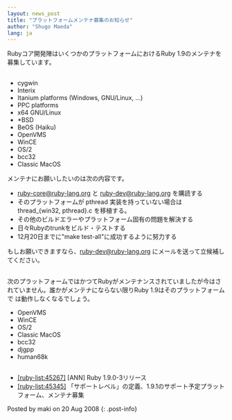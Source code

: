 ```yaml
---
layout: news_post
title: "プラットフォームメンテナ募集のお知らせ"
author: "Shugo Maeda"
lang: ja
---
```


Rubyコア開発陣はいくつかのプラットフォームにおけるRuby 1.9のメンテナを募集しています。

## 

* cygwin
* Interix
* Itanium platforms (Windows, GNU/Linux, ...)
* PPC platforms
* x64 GNU/Linux
* \*BSD
* BeOS (Haiku)
* OpenVMS
* WinCE
* OS/2
* bcc32
* Classic MacOS

メンテナにお願いしたいのは次の内容です。

* ruby-core@ruby-lang.org と ruby-dev@ruby-lang.org を購読する
* そのプラットフォームが pthread 実装を持っていない場合は thread\_\{win32, pthread}.c を移植する。
* その他のビルドエラーやプラットフォーム固有の問題を解決する
* 日々Rubyのtrunkをビルド・テストする
* 12月20日までに\"make test-all\"に成功するように努力する

もしお願いできますなら、ruby-dev@ruby-lang.org にメールを送って立候補してください。

## 

次のプラットフォームではかつてRubyがメンテナンスされていましたが今はされていません。誰かがメンテナにならない限りRuby
1.9はそのプラットフォームで は動作しなくなるでしょう。

* OpenVMS
* WinCE
* OS/2
* Classic MacOS
* bcc32
* djgpp
* human68k

## 

* [\[ruby-list:45267\]][1] \[ANN\] Ruby 1.9.0-3リリース
* [\[ruby-list:45345\]][2] 「サポートレベル」の定義、1.9.1のサポート予定プラットフォーム、メンテナ募集

Posted by maki on 20 Aug 2008
{: .post-info}



[1]: http://blade.nagaokaut.ac.jp/cgi-bin/scat.rb/ruby/ruby-list/45267 
[2]: http://blade.nagaokaut.ac.jp/cgi-bin/scat.rb/ruby/ruby-list/45345 

